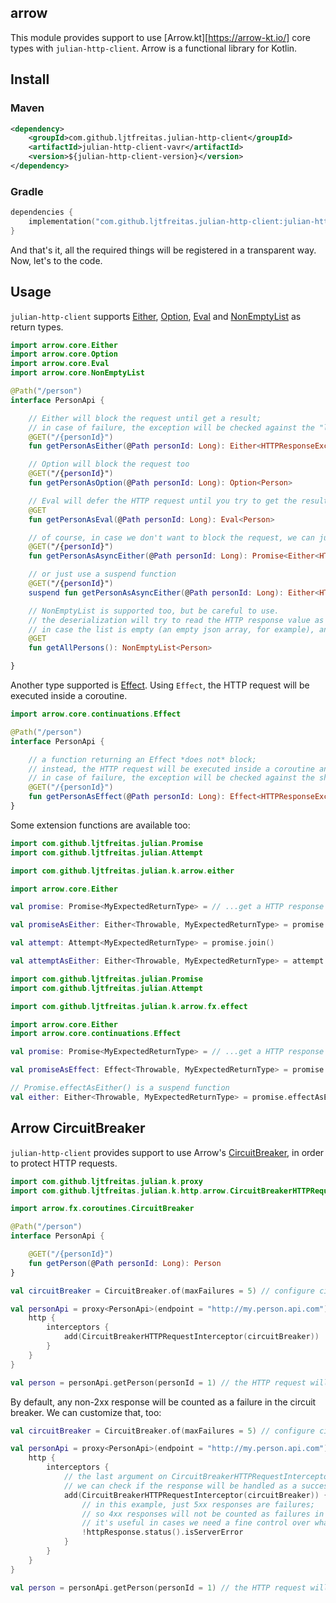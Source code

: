 ## arrow

This module provides support to use [Arrow.kt][https://arrow-kt.io/] core types with `julian-http-client`. Arrow is a functional library for Kotlin.

## Install

### Maven
```xml
<dependency>
    <groupId>com.github.ljtfreitas.julian-http-client</groupId>
    <artifactId>julian-http-client-vavr</artifactId>
    <version>${julian-http-client-version}</version>
</dependency>
```

### Gradle
```kotlin
dependencies {
    implementation("com.github.ljtfreitas.julian-http-client:julian-http-client-vavr:$julianHttpClientVersion")
}
```

And that's it, all the required things will be registered in a transparent way. Now, let's to the code.

## Usage

`julian-http-client` supports [Either](https://arrow-kt.io/docs/apidocs/arrow-core/arrow.core/-either/), [Option](https://arrow-kt.io/docs/apidocs/arrow-core/arrow.core/-option/), [Eval](https://arrow-kt.io/docs/apidocs/arrow-core/arrow.core/-eval/) and [NonEmptyList](https://arrow-kt.io/docs/apidocs/arrow-core/arrow.core/-non-empty-list/) as return types.

```kotlin
import arrow.core.Either
import arrow.core.Option
import arrow.core.Eval
import arrow.core.NonEmptyList

@Path("/person")
interface PersonApi {

    // Either will block the request until get a result;
    // in case of failure, the exception will be checked against the "left" type argument from Either
    @GET("/{personId}")
    fun getPersonAsEither(@Path personId: Long): Either<HTTPResponseException, Person>

    // Option will block the request too
    @GET("/{personId}")
    fun getPersonAsOption(@Path personId: Long): Option<Person>

    // Eval will defer the HTTP request until you try to get the result
    @GET
    fun getPersonAsEval(@Path personId: Long): Eval<Person>

    // of course, in case we don't want to block the request, we can just get this values inside an async wrapper...
    @GET("/{personId}")
    fun getPersonAsAsyncEither(@Path personId: Long): Promise<Either<HTTPResponseException, Person>> 

    // or just use a suspend function
    @GET("/{personId}")
    suspend fun getPersonAsAsyncEither(@Path personId: Long): Either<HTTPResponseException, Person>>

    // NonEmptyList is supported too, but be careful to use.
    // the deserialization will try to read the HTTP response value as a list of values;
    // in case the list is empty (an empty json array, for example), an exception will be throw because an empty list cannot be converted to a NonEmptyList
    @GET
    fun getAllPersons(): NonEmptyList<Person>

}
```

Another type supported is [Effect](https://arrow-kt.io/docs/next/apidocs/arrow-core/arrow.core.continuations/-effect/). Using `Effect`, the HTTP request will be executed inside a coroutine.

```kotlin
import arrow.core.continuations.Effect

@Path("/person")
interface PersonApi {

    // a function returning an Effect *does not* block;
    // instead, the HTTP request will be executed inside a coroutine and you need to handle the result (success of failure) inside a coroutine too, because all Effect operations are suspendable.
    // in case of failure, the exception will be checked against the short-circuit argument from Either
    @GET("/{personId}")
    fun getPersonAsEffect(@Path personId: Long): Effect<HTTPResponseException, Person>
}
```

Some extension functions are available too:

```kotlin
import com.github.ljtfreitas.julian.Promise
import com.github.ljtfreitas.julian.Attempt

import com.github.ljtfreitas.julian.k.arrow.either

import arrow.core.Either

val promise: Promise<MyExpectedReturnType> = // ...get a HTTP response as a Promise

val promiseAsEither: Either<Throwable, MyExpectedReturnType> = promise.either() // convert a Promise to an Either

val attempt: Attempt<MyExpectedReturnType> = promise.join()

val attemptAsEither: Either<Throwable, MyExpectedReturnType> = attempt.either() // convert an Attempt to an Either
```

```kotlin
import com.github.ljtfreitas.julian.Promise
import com.github.ljtfreitas.julian.Attempt

import com.github.ljtfreitas.julian.k.arrow.fx.effect

import arrow.core.Either
import arrow.core.continuations.Effect

val promise: Promise<MyExpectedReturnType> = // ...get a HTTP response as a Promise

val promiseAsEffect: Effect<Throwable, MyExpectedReturnType> = promise.effect() // convert a Promise to an Either

// Promise.effectAsEither() is a suspend function
val either: Either<Throwable, MyExpectedReturnType> = promise.effectAsEither() // convert a Promise to an Either in a non-blocking manner
```

## Arrow CircuitBreaker

`julian-http-client` provides support to use Arrow's [CircuitBreaker](https://arrow-kt.io/docs/apidocs/arrow-fx-coroutines/arrow.fx.coroutines/-circuit-breaker/), in order to protect HTTP requests.

```kotlin
import com.github.ljtfreitas.julian.k.proxy
import com.github.ljtfreitas.julian.k.http.arrow.CircuitBreakerHTTPRequestInterceptor

import arrow.fx.coroutines.CircuitBreaker

@Path("/person")
interface PersonApi {

    @GET("/{personId}")
    fun getPerson(@Path personId: Long): Person
}

val circuitBreaker = CircuitBreaker.of(maxFailures = 5) // configure circuit breaker...

val personApi = proxy<PersonApi>(endpoint = "http://my.person.api.com") {
    http {
        interceptors {
            add(CircuitBreakerHTTPRequestInterceptor(circuitBreaker))
        }
    }
}

val person = personApi.getPerson(personId = 1) // the HTTP request will be wrapped inside the circuit breaker
```

By default, any non-2xx response will be counted as a failure in the circuit breaker. We can customize that, too:

```kotlin
val circuitBreaker = CircuitBreaker.of(maxFailures = 5) // configure circuit breaker...

val personApi = proxy<PersonApi>(endpoint = "http://my.person.api.com") {
    http {
        interceptors {
            // the last argument on CircuitBreakerHTTPRequestInterceptor constructor is a predicate;
            // we can check if the response will be handled as a success (true) or a failure (false)
            add(CircuitBreakerHTTPRequestInterceptor(circuitBreaker)) { httpResponse ->
                // in this example, just 5xx responses are failures;
                // so 4xx responses will not be counted as failures in the circuit breaker metrics.
                // it's useful in cases we need a fine control over what kind of responses are counted in order to open the circuit
                !httpResponse.status().isServerError
            }
        }
    }
}

val person = personApi.getPerson(personId = 1) // the HTTP request will be wrapped inside the circuit breaker
```
